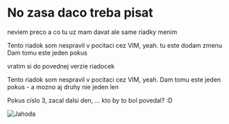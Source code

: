 # No zasa daco treba pisat

neviem preco a co tu uz mam davat ale same riadky menim

Tento riadok som nespravil v pocitaci cez VIM, yeah. tu este dodam zmenu
Dam tomu este jeden pokus

vratim si do povednej verzie riadocek

Tento riadok som nespravil v pocitaci cez VIM, yeah.
Dam tomu este jeden pokus - a mozno aj druhy nie jeden len

Pokus cislo 3, zacal dalsi den, ... kto by to bol povedal? :D

![Jahoda](https://zahradnictvo.boba-eshop.sk/275-large_default/jahoda-selva-staloplodiaca.jpg)
